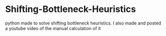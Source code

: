 # Shifting-Bottleneck-Heuristics
python made to solve shifting bottleneck heuristics. I also made and posted a youtube video of the manual calculation of it
